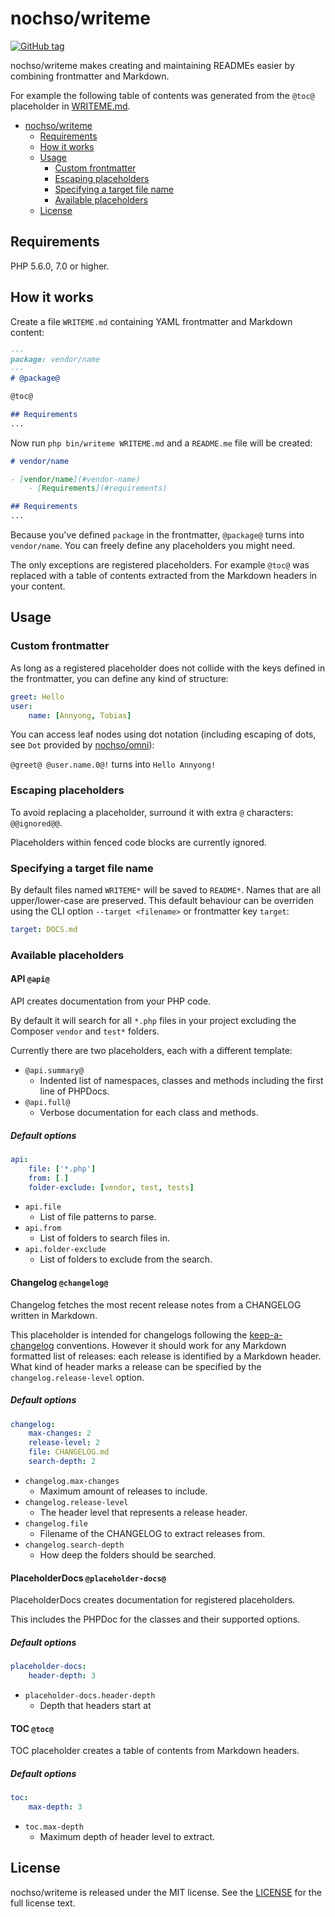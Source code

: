 # nochso/writeme

[![GitHub tag](https://img.shields.io/github/tag/nochso/writeme.svg)](https://github.com/nochso/writeme/releases)

nochso/writeme makes creating and maintaining READMEs easier by combining frontmatter and Markdown.

For example the following table of contents was generated from the `@toc@` placeholder in [WRITEME.md](WRITEME.md).

- [nochso/writeme](#package)
    - [Requirements](#requirements)
    - [How it works](#how-it-works)
    - [Usage](#usage)
        - [Custom frontmatter](#custom-frontmatter)
        - [Escaping placeholders](#escaping-placeholders)
        - [Specifying a target file name](#specifying-a-target-file-name)
        - [Available placeholders](#available-placeholders)
    - [License](#license)


## Requirements
PHP 5.6.0, 7.0 or higher.

## How it works
Create a file `WRITEME.md` containing YAML frontmatter and Markdown content:

```markdown
---
package: vendor/name
---
# @package@

@toc@

## Requirements
...
```

Now run `php bin/writeme WRITEME.md` and a `README.me` file will be created:

```markdown
# vendor/name

- [vendor/name](#vendor-name)
    - [Requirements](#requirements)

## Requirements
...
```

Because you've defined `package` in the frontmatter, `@package@` turns into `vendor/name`. You can freely define any
placeholders you might need.

The only exceptions are registered placeholders. For example `@toc@` was replaced with a table of contents extracted
from the Markdown headers in your content.

## Usage

### Custom frontmatter
As long as a registered placeholder does not collide with the keys defined in the frontmatter, you can define any kind
of structure:
```yaml
greet: Hello
user:
    name: [Annyong, Tobias]
```
You can access leaf nodes using dot notation (including escaping of dots, see `Dot` provided by [nochso/omni](https://github.com/nochso/omni)):

`@greet@ @user.name.0@!` turns into `Hello Annyong!`

### Escaping placeholders
To avoid replacing a placeholder, surround it with extra `@` characters: `@@ignored@@`.

Placeholders within fenced code blocks are currently ignored.

### Specifying a target file name

By default files named `WRITEME*` will be saved to `README*`. Names that are all upper/lower-case are preserved.
This default behaviour can be overriden using the CLI option `--target <filename>` or frontmatter key `target`:

```yaml
target: DOCS.md
```

### Available placeholders

#### API `@api@`

API creates documentation from your PHP code.

By default it will search for all `*.php` files in your project excluding the Composer `vendor` and `test*` folders.

Currently there are two placeholders, each with a different template:

- `@api.summary@`
    - Indented list of namespaces, classes and methods including the first line of PHPDocs.
- `@api.full@`
    - Verbose documentation for each class and methods.

##### Default options
```yaml
api:
    file: ['*.php']
    from: [.]
    folder-exclude: [vendor, test, tests]
```

* `api.file`
    * List of file patterns to parse.
* `api.from`
    * List of folders to search files in.
* `api.folder-exclude`
    * List of folders to exclude from the search.

#### Changelog `@changelog@`

Changelog fetches the most recent release notes from a CHANGELOG written in Markdown.

This placeholder is intended for changelogs following the [keep-a-changelog](http://keepachangelog.com/) conventions.
However it should work for any Markdown formatted list of releases: each release is identified by a Markdown header.
What kind of header marks a release can be specified by the `changelog.release-level` option.

##### Default options
```yaml
changelog:
    max-changes: 2
    release-level: 2
    file: CHANGELOG.md
    search-depth: 2
```

* `changelog.max-changes`
    * Maximum amount of releases to include.
* `changelog.release-level`
    * The header level that represents a release header.
* `changelog.file`
    * Filename of the CHANGELOG to extract releases from.
* `changelog.search-depth`
    * How deep the folders should be searched.

#### PlaceholderDocs `@placeholder-docs@`

PlaceholderDocs creates documentation for registered placeholders.

This includes the PHPDoc for the classes and their supported options.

##### Default options
```yaml
placeholder-docs:
    header-depth: 3
```

* `placeholder-docs.header-depth`
    * Depth that headers start at

#### TOC `@toc@`

TOC placeholder creates a table of contents from Markdown headers.

##### Default options
```yaml
toc:
    max-depth: 3
```

* `toc.max-depth`
    * Maximum depth of header level to extract.


## License
nochso/writeme is released under the MIT license. See the [LICENSE](LICENSE.md) for the full license text.
